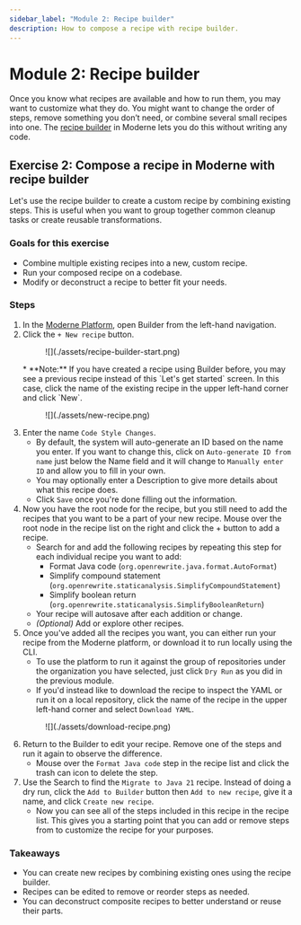 ```yaml
---
sidebar_label: "Module 2: Recipe builder"
description: How to compose a recipe with recipe builder.
---
```


# Module 2: Recipe builder

Once you know what recipes are available and how to run them, you may want to customize what they do. You might want to change the order of steps, remove something you don’t need, or combine several small recipes into one. The [recipe builder](https://docs.openrewrite.org/running-recipes/customize-recipe) in Moderne lets you do this without writing any code.

## Exercise 2: Compose a recipe in Moderne with recipe builder

Let's use the recipe builder to create a custom recipe by combining existing steps. This is useful when you want to group together common cleanup tasks or create reusable transformations.

### Goals for this exercise

* Combine multiple existing recipes into a new, custom recipe.
* Run your composed recipe on a codebase.
* Modify or deconstruct a recipe to better fit your needs.

### Steps

1.	In the [Moderne Platform](https://app.moderne.io/builder), open Builder from the left-hand navigation.
2.	Click the `+ New recipe` button.
      <figure>
      ![](./assets/recipe-builder-start.png)
      <figcaption></figcaption>
      </figure>
      * **Note:** If you have created a recipe using Builder before, you may see a previous recipe instead of this `Let's get started` screen. In this case, click the name of the existing recipe in the upper left-hand corner and click `New`.
      <figure>
      ![](./assets/new-recipe.png)
      <figcaption></figcaption>
      </figure>
3. Enter the name `Code Style Changes`.
      * By default, the system will auto-generate an ID based on the name you enter. If you want to change this, click on `Auto-generate ID from name` just below the Name field and it will change to `Manually enter ID` and allow you to fill in your own.
      * You may optionally enter a Description to give more details about what this recipe does.
      * Click `Save` once you're done filling out the information.
4.	Now you have the root node for the recipe, but you still need to add the recipes that you want to be a part of your new recipe. Mouse over the root node in the recipe list on the right and click the + button to add a recipe.
      * Search for and add the following recipes by repeating this step for each individual recipe you want to add:
         - Format Java code (`org.openrewrite.java.format.AutoFormat`)
         - Simplify compound statement (`org.openrewrite.staticanalysis.SimplifyCompoundStatement`)
         - Simplify boolean return (`org.openrewrite.staticanalysis.SimplifyBooleanReturn`)
      * Your recipe will autosave after each addition or change.
      * _(Optional)_ Add or explore other recipes.
5.	Once you've added all the recipes you want, you can either run your recipe from the Moderne platform, or download it to run locally using the CLI.
      * To use the platform to run it against the group of repositories under the organization you have selected, just click `Dry Run` as you did in the previous module.
      * If you'd instead like to download the recipe to inspect the YAML or run it on a local repository, click the name of the recipe in the upper left-hand corner and select `Download YAML`.
      <figure>
      ![](./assets/download-recipe.png)
      <figcaption></figcaption>
      </figure>
6.	Return to the Builder to edit your recipe. Remove one of the steps and run it again to observe the difference.
      * Mouse over the `Format Java code` step in the recipe list and click the trash can icon to delete the step.
7.	Use the Search to find the `Migrate to Java 21` recipe. Instead of doing a dry run, click the `Add to Builder` button then `Add to new recipe`, give it a name, and click `Create new recipe`.
      * Now you can see all of the steps included in this recipe in the recipe list. This gives you a starting point that you can add or remove steps from to customize the recipe for your purposes.

### Takeaways

* You can create new recipes by combining existing ones using the recipe builder.
* Recipes can be edited to remove or reorder steps as needed.
* You can deconstruct composite recipes to better understand or reuse their parts.